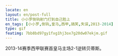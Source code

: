 ```yaml
---
locate: en
layout: en/post-full
title: 小小罗倒钩射门打到自己脸上
en_tags: [小小罗,倒钩,皇马,西甲,搞笑,失误,2013-2014]
type: gif
featimg: 7bb8bd97gy1fxg1hj3ox7g20dw07ekjm.gif
---
```


2013-14赛季西甲联赛首皇马主场2-1逆转贝蒂斯。

